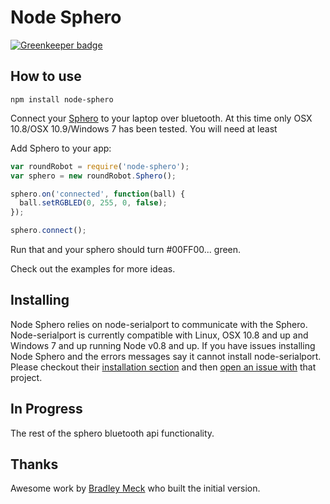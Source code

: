 # Node Sphero

[![Greenkeeper badge](https://badges.greenkeeper.io/reconbot/node-sphero.svg)](https://greenkeeper.io/)

## How to use

    npm install node-sphero

Connect your [Sphero](http://gosphero.com) to your laptop over bluetooth. At this time only OSX 10.8/OSX 10.9/Windows 7 has been tested. You will need at least

Add Sphero to your app:

```javascript
var roundRobot = require('node-sphero');
var sphero = new roundRobot.Sphero();

sphero.on('connected', function(ball) {
  ball.setRGBLED(0, 255, 0, false);
});

sphero.connect();
```

Run that and your sphero should turn #00FF00... green.

Check out the examples for more ideas.

## Installing

Node Sphero relies on node-serialport to communicate with the Sphero. Node-serialport is currently compatible with Linux, OSX 10.8 and up and Windows 7 and up running Node v0.8 and up. If you have issues installing Node Sphero and the errors messages say it cannot install node-serialport. Please checkout their [installation section](https://github.com/voodootikigod/node-serialport#to-install) and then [open an issue with](https://github.com/voodootikigod/node-serialport/issues?state=open) that project.


## In Progress

The rest of the sphero bluetooth api functionality.

## Thanks

Awesome work by [Bradley Meck](https://github.com/bmeck) who built the initial version.
